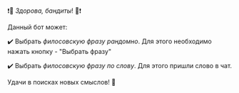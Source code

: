 :heavy_exclamation_mark::punch: *Здорова\, бандиты*\! :punch::heavy_exclamation_mark:

Данный бот может\:

:heavy_check_mark: Выбрать *филосовскую фразу рандомно*\. Для этого необходимо нажать кнопку \- "Выбрать фразу"

:heavy_check_mark: Выбрать *филосовскую фразу по слову*\. Для этого пришли слово в чат\.

Удачи в поисках новых смыслов\! :gun:

